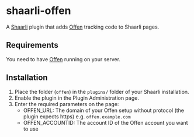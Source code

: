 # shaarli-offen
A [Shaarli](https://github.com/shaarli/Shaarli) plugin that adds [Offen](https://github.com/offen/offen) tracking code to Shaarli pages.

## Requirements
You need to have [Offen](https://github.com/offen/offen) running on your server.

## Installation
1. Place the folder (`offen`) in the `plugins/` folder of your Shaarli installation.
2. Enable the plugin in the Plugin Administration page.
3. Enter the required parameters on the page:
   * OFFEN_URL: The domain of your Offen setup without protocol (the plugin expects https) e.g. `offen.example.com`
   * OFFEN_ACCOUNTID: The account ID of the Offen account you want to use
